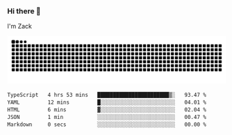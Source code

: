### Hi there 👋
I'm Zack

![](https://raw.githubusercontent.com/z4cki/z4cki/refs/heads/output/github-contribution-grid-snake.svg)
<!--START_SECTION:waka-->

```txt
TypeScript   4 hrs 53 mins   ███████████████████████▒░   93.47 %
YAML         12 mins         █░░░░░░░░░░░░░░░░░░░░░░░░   04.01 %
HTML         6 mins          ▓░░░░░░░░░░░░░░░░░░░░░░░░   02.04 %
JSON         1 min           ░░░░░░░░░░░░░░░░░░░░░░░░░   00.47 %
Markdown     0 secs          ░░░░░░░░░░░░░░░░░░░░░░░░░   00.00 %
```

<!--END_SECTION:waka-->

